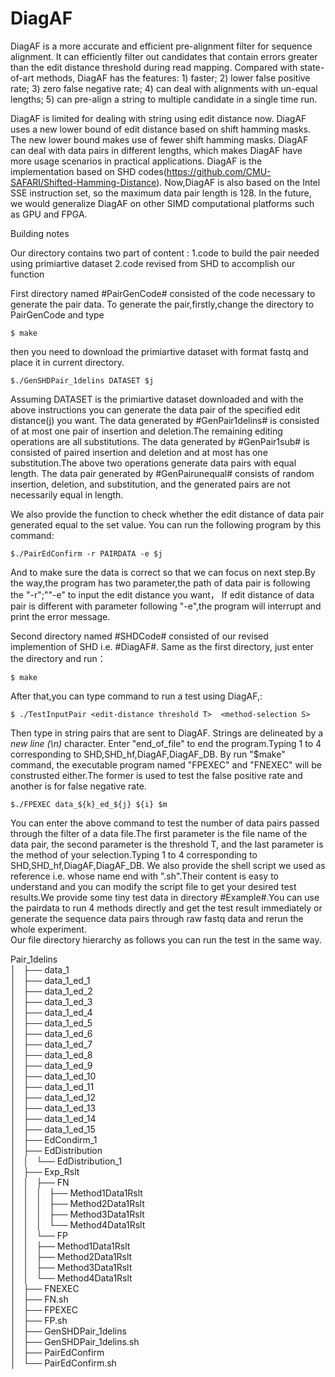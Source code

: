 # DiagAF
DiagAF is a more accurate and efficient pre-alignment filter for sequence alignment. It can efficiently filter out candidates that contain errors greater than the edit distance threshold during read mapping. Compared with state-of-art methods, DiagAF has the features: 1) faster; 2) lower false positive rate; 3) zero false negative rate; 4) can deal with alignments with un-equal lengths; 5) can pre-align a  string to multiple candidate in a single time run.

DiagAF is limited for dealing with string using edit distance now. DiagAF uses a new lower bound of edit distance based on shift hamming masks. The new lower bound makes use of fewer shift hamming masks. DiagAF can deal with data pairs in different lengths, which makes DiagAF have more usage scenarios in practical applications. DiagAF is the implementation based on SHD codes(https://github.com/CMU-SAFARI/Shifted-Hamming-Distance). Now,DiagAF is also based on the Intel SSE instruction set, so the maximum data pair length is 128. In the future, we would generalize DiagAF on other SIMD computational platforms such as GPU and FPGA.

Building notes

Our directory contains two part of content : 1.code to build the pair needed using primiartive dataset 2.code revised from SHD to accomplish our function

First directory named #PairGenCode# consisted of the code necessary to generate the pair data.
To generate the pair,firstly,change the directory to PairGenCode and type

	$ make

then you need to download the primiartive dataset with format fastq and place it in current directory.

 	$./GenSHDPair_1delins DATASET $j

Assuming DATASET is the primiartive dataset downloaded and with the above instructions you can generate the data pair of the specified edit distance(j) you want.
The data generated by #GenPair1delins# is consisted of at most one pair of insertion and deletion.The remaining editing operations are all substitutions.
The data generated by #GenPair1sub# is consisted of paired insertion and deletion and at most has one substitution.The above two operations generate data pairs with equal length.
The data pair generated by #GenPairunequal# consists of random insertion, deletion, and substitution, and the generated pairs are not necessarily equal in length.

We also provide the function to check whether the edit distance of data pair generated equal to the set value.
You can run the following program by this command:

	$./PairEdConfirm -r PAIRDATA -e $j 

And to make sure the data is correct so that we can focus on next step.By the way,the program has two parameter,the path of data pair is following the "-r";""-e" to input the edit distance you want，
If edit distance of data pair is different with parameter following "-e",the program will interrupt and print the error message.

Second directory named #SHDCode# consisted of our revised implemention of SHD i.e. #DiagAF#.
Same as the first directory, just enter the directory and run：

	$ make

After that,you can type command to run a test using DiagAF,:

	$ ./TestInputPair <edit-distance threshold T>  <method-selection S>

Then type in string pairs that are sent to DiagAF. Strings are delineated by a *new line (\n)* character.
Enter "end_of_file" to end the program.Typing 1 to 4 corresponding to SHD,SHD_hf,DiagAF,DiagAF_DB.
By run "$make" command, the executable program named "FPEXEC" and "FNEXEC" will be construsted either.The former is used to test the false positive rate and another is for false negative rate.

	$./FPEXEC data_${k}_ed_${j} ${i} $m
	
You can enter the above command to test the number of data pairs passed through the filter of a data file.The first parameter is the file name of the data pair, the second parameter is the threshold T,
and the last parameter is the method of your selection.Typing 1 to 4 corresponding to SHD,SHD_hf,DiagAF,DiagAF_DB.
We also provide the shell script we used as reference i.e. whose name end with ".sh".Their content is easy to understand and you can modify the script file to get your desired test results.We provide some tiny test data in directory #Example#.You can use the pairdata to run 4 methods directly and get the test result immediately or generate the sequence data pairs through raw fastq data and rerun the whole experiment.  
Our file directory hierarchy as follows you can run the test in the same way.

Pair_1delins  
│   ├── data_1  
│   ├── data_1_ed_1  
│   ├── data_1_ed_2  
│   ├── data_1_ed_3  
│   ├── data_1_ed_4  
│   ├── data_1_ed_5  
│   ├── data_1_ed_6  
│   ├── data_1_ed_7  
│   ├── data_1_ed_8  
│   ├── data_1_ed_9  
│   ├── data_1_ed_10  
│   ├── data_1_ed_11  
│   ├── data_1_ed_12  
│   ├── data_1_ed_13  
│   ├── data_1_ed_14  
│   ├── data_1_ed_15  
│   ├── EdCondirm_1  
│   ├── EdDistribution  
│   │   └── EdDistribution_1  
│   ├── Exp_Rslt  
│   │   ├── FN  
│   │   │   ├── Method1Data1Rslt  
│   │   │   ├── Method2Data1Rslt  
│   │   │   ├── Method3Data1Rslt  
│   │   │   └── Method4Data1Rslt  
│   │   └── FP  
│   │       ├── Method1Data1Rslt  
│   │       ├── Method2Data1Rslt  
│   │       ├── Method3Data1Rslt  
│   │       └── Method4Data1Rslt  
│   ├── FNEXEC  
│   ├── FN.sh  
│   ├── FPEXEC  
│   ├── FP.sh  
│   ├── GenSHDPair_1delins  
│   ├── GenSHDPair_1delins.sh  
│   ├── PairEdConfirm  
│   └── PairEdConfirm.sh  
